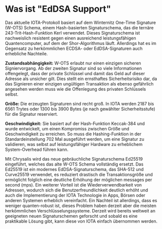<!--
---article_info
title: Was ist Chrysalis?
author: [author_1]
reviews: [reviewer_1, reviewer_2]
---
-->

# Was ist "EdDSA Support"

Das aktuelle IOTA-Protokoll basiert auf dem Winternitz One-Time Signature (W-OTS) Schema, einem Hash-basierten Signaturschema, das die ternäre 243-Trit-Hash-Funktion Kerl verwendet. Dieses Signaturschema ist nachweislich resistent gegen einen ausreichend leistungsfähigen Quantencomputer, auf dem der Shor-Algorithmus läuft. Allerdings hat es im Gegensatz zu herkömmlichen ECDSA- oder EdDSA-Signaturen auch erhebliche Nachteile.

**Zustandsabhängigkeit:** W-OTS erlaubt nur einen einzigen sicheren Signiervorgang. Ab der zweiten Signatur sind so viele Informationen offengelegt, dass der private Schlüssel und damit das Geld auf dieser Adresse als unsicher gilt. Dies stellt ein ernsthaftes Sicherheitsrisiko dar, da das Signieren einer einzigen ungültigen Transaktion als ebenso gefährlich angesehen werden muss wie die Offenlegung des privaten Schlüssels selbst.

**Größe:** Die erzeugten Signaturen sind recht groß. In IOTA werden 2187 bis 6561 Trytes oder 1300 bis 3900 Bytes (je nach gewählter Sicherheitsstufe) für die Signatur reserviert.

**Geschwindigkeit:** Sie basiert auf der Hash-Funktion Keccak-384 und wurde entwickelt, um einen Kompromiss zwischen Größe und Geschwindigkeit zu erreichen. So muss die Hashing-Funktion in der Standardeinstellung 702 Mal ausgeführt werden, um eine Signatur zu validieren, was selbst auf leistungsfähiger Hardware zu erheblichem System-Overhead führen kann.


Mit Chrysalis wird das neue gebräuchliche Signaturschema Ed25519 eingeführt, welches das alte W-OTS Schema vollständig ersetzt. Das Ed25519 ist ein modernes EdDSA-Signaturschema, das SHA-512 und Curve25519 verwendet, es reduziert drastisch die Transaktionsgröße und ermöglicht folglich eine deutliche Erhöhung der möglichen messages per second (mps). Ein weiterer Vorteil ist die Wiederverwendbarkeit von Adressen, wodurch sich die Benutzerfreundlichkeit deutlich erhöht und auch die Implementierung der IOTA Technologie in Apps, Börsen oder anderen Systemen erheblich vereinfacht. Ein Nachteil ist allerdings, dass es weniger quanten-robust ist, dieses Problem haben derzeit aber die meisten herkömmlichen Verschlüsselungssysteme. Derzeit wird bereits weltweit an geeigneten neuen Signaturschemen geforscht und sobald es eine praktikable Lösung gibt, kann diese von IOTA einfach übernommen werden.

